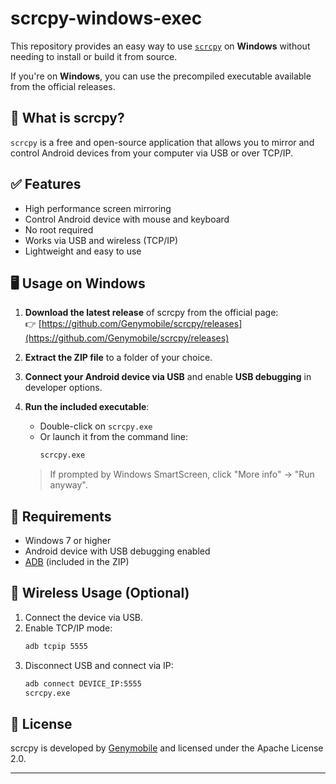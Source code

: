 # scrcpy-windows-exec

This repository provides an easy way to use [`scrcpy`](https://github.com/Genymobile/scrcpy) on **Windows** without needing to install or build it from source.

If you're on **Windows**, you can use the precompiled executable available from the official releases.

## 📱 What is scrcpy?

`scrcpy` is a free and open-source application that allows you to mirror and control Android devices from your computer via USB or over TCP/IP.

## ✅ Features

- High performance screen mirroring
- Control Android device with mouse and keyboard
- No root required
- Works via USB and wireless (TCP/IP)
- Lightweight and easy to use

## 🖥️ Usage on Windows

1. **Download the latest release** of scrcpy from the official page:  
   👉 [https://github.com/Genymobile/scrcpy/releases](https://github.com/Genymobile/scrcpy/releases)

2. **Extract the ZIP file** to a folder of your choice.

3. **Connect your Android device via USB** and enable **USB debugging** in developer options.

4. **Run the included executable**:
    - Double-click on `scrcpy.exe`
    - Or launch it from the command line:
      ```bash
      scrcpy.exe
      ```

   > If prompted by Windows SmartScreen, click "More info" → "Run anyway".

## 🔧 Requirements

- Windows 7 or higher
- Android device with USB debugging enabled
- [ADB](https://developer.android.com/studio/command-line/adb) (included in the ZIP)

## 📡 Wireless Usage (Optional)

1. Connect the device via USB.
2. Enable TCP/IP mode:
    ```bash
    adb tcpip 5555
    ```
3. Disconnect USB and connect via IP:
    ```bash
    adb connect DEVICE_IP:5555
    scrcpy.exe
    ```

## 📝 License

scrcpy is developed by [Genymobile](https://github.com/Genymobile) and licensed under the Apache License 2.0.

---

